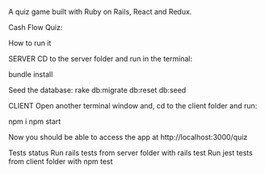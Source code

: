 
A quiz game built with Ruby on Rails, React and Redux.

Cash Flow Quiz: 

How to run it

SERVER
CD to the server folder and run in the terminal:

bundle install

Seed the database:
rake db:migrate
db:reset db:seed


CLIENT
Open another terminal window and, cd to the client folder and run:

npm i
npm start

Now you should be able to access the app at http://localhost:3000/quiz

Tests status
Run rails tests from server folder with rails test
Run jest tests from client folder with npm test

